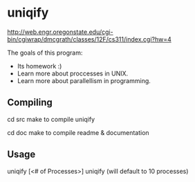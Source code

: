 uniqify
=======
http://web.engr.oregonstate.edu/cgi-bin/cgiwrap/dmcgrath/classes/12F/cs311/index.cgi?hw=4

The goals of this program:

 * Its homework :)
 * Learn more about proccesses in UNIX.
 * Learn more about parallellism in programming.

Compiling
---------

cd src
make
to compile uniqify

cd doc
make
to compile readme & documentation

Usage
---------

uniqify [<# of Processes>]
uniqify (will default to 10 processes)